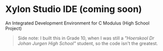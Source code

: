 # Xylon Studio IDE (coming soon) 
An Integrated Development Environment for C Modulus (High School Project)

> Side note: I built this in Grade 10, when I was still a *"Hoerskool Dr Johan Jurgen High School"* student, so the code isn't the greatest. 
